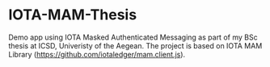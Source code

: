 # IOTA-MAM-Thesis
Demo app using IOTA Masked Authenticated Messaging as part of my BSc thesis at ICSD, Univeristy of the Aegean. The project is based on IOTA MAM Library (https://github.com/iotaledger/mam.client.js).
